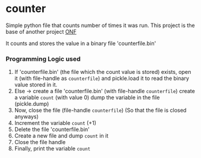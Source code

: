 # counter
Simple python file that counts number of times it was run.
This project is the base of another project [ONF](https://github.com/ShobanChiddarth/ONF)

It counts and stores the value in a binary file 'counterfile.bin'

### Programming Logic used
1. If 'counterfile.bin' (the file which the count value is stored) exists,
   open it (with file-handle as `counterfile`) and pickle.load it to read 
   the binary value stored in it.
2. Else -> create a file 'counterfile.bin' (with file-handle `counterfile`)
           create a variable `count` (with value 0)
           dump the variable in the file (pickle.dump)
3. Now, close the file (file-handle `counterfile`)
        (So that the file is closed anyways)
4. Increment the variable `count` (+1)
5. Delete the file 'counterfile.bin'
6. Create a new file and dump `count` in it
7. Close the file handle
8. Finally, print the variable `count`